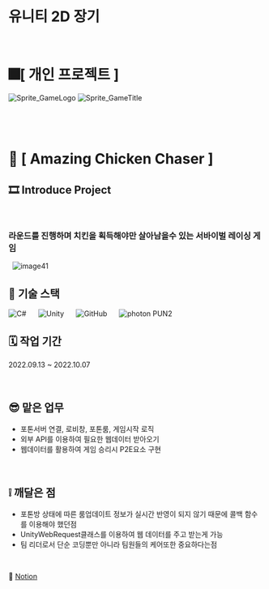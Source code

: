 # 유니티 2D 장기
&nbsp;

# 🎆[ **개인 프로젝트** ]
![Sprite_GameLogo](https://github.com/whdgns9877/TeamProject-Amazing_Chicken_Chaser/assets/49630123/ecea20d2-5b4c-4b3d-a606-d135417c3da3)
![Sprite_GameTitle](https://github.com/whdgns9877/TeamProject-Amazing_Chicken_Chaser/assets/49630123/ef06a54a-1041-4700-8db2-7fd17eec4b05)
#
&nbsp;
# 💾 [ **Amazing Chicken Chaser** ]
## 🎞️ **Introduce Project**
&nbsp;
### 라운드를 진행하며 치킨을 획득해야만 살아남을수 있는 서바이벌 레이싱 게임
&nbsp;
![image41](https://github.com/whdgns9877/TeamProject-Amazing_Chicken_Chaser/assets/49630123/b8fd6302-4237-4e66-9889-c2b693df026a)
&nbsp;

## 🔧 기술 스택
![C#](https://img.shields.io/badge/c%23-%23239120.svg?style=for-the-badge&logo=c-sharp&logoColor=white)
&nbsp;&nbsp;&nbsp;&nbsp;
![Unity](https://img.shields.io/badge/unity-%23000000.svg?style=for-the-badge&logo=unity&logoColor=white)
&nbsp;&nbsp;&nbsp;&nbsp;
![GitHub](https://img.shields.io/badge/github-%23121011.svg?style=for-the-badge&logo=github&logoColor=white)
&nbsp;&nbsp;&nbsp;&nbsp;
![photon](https://github.com/whdgns9877/RoyalOfLegend/assets/49630123/5078b0ca-0ca5-43c6-ad71-500b7ef6a70d) PUN2
&nbsp;

## 🗓️ 작업 기간
2022.09.13 ~ 2022.10.07

&nbsp;

## 😎 맡은 업무

* 포톤서버 연결, 로비창, 포톤룸, 게임시작 로직
* 외부 API를 이용하여 필요한 웹데이터 받아오기
* 웹데이터를 활용하여 게임 승리시 P2E요소 구현

&nbsp;

## ❕ 깨달은 점

* 포톤방 상태에 따른 룸업데이트 정보가 실시간 반영이 되지 않기 때문에 콜백 함수를 이용해야 했던점
* UnityWebRequest클래스를 이용하여 웹 데이터를 주고 받는게 가능
* 팀 리더로서 단순 코딩뿐만 아니라 팀원들의 케어또한 중요하다는점

&nbsp;

🔗 [Notion](https://www.notion.so/Team-Project_A-C-C-5210c026a6b9454d99f5f78e826774a1?pvs=4, "Notion Link")

